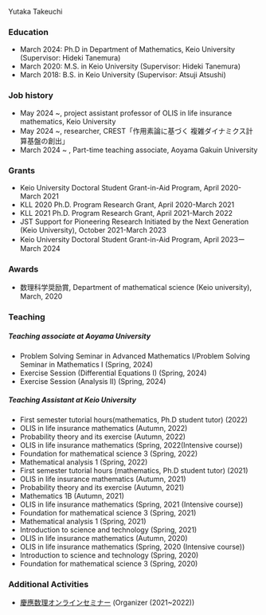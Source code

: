
Yutaka Takeuchi
### Education
- March 2024: Ph.D in Department of Mathematics, Keio University (Supervisor: Hideki Tanemura)
- March 2020: M.S. in Keio University (Supervisor: Hideki Tanemura)
- March 2018: B.S. in Keio University (Supervisor: Atsuji Atsushi)

### Job history
- May 2024 ~, project assistant professor of OLIS in life insurance mathematics, Keio University
- May 2024 ~, researcher, CREST「作用素論に基づく 複雑ダイナミクス計算基盤の創出」
- March 2024 ~ , Part-time teaching associate, Aoyama Gakuin University



### Grants 
- Keio University Doctoral Student Grant-in-Aid Program,  April 2020-March 2021
- KLL 2020 Ph.D. Program Research Grant, April 2020-March 2021
- KLL 2021 Ph.D. Program Research Grant, April 2021-March 2022
- JST Support for Pioneering Research Initiated by the Next Generation (Keio University), October 2021-March 2023
- Keio University Doctoral Student Grant-in-Aid Program,  April 2023ーMarch 2024

### Awards
- 数理科学奨励賞, Department of mathematical science (Keio university),  March, 2020

### Teaching

##### Teaching associate at Aoyama University
- Problem Solving Seminar in Advanced Mathematics Ⅰ/Problem Solving Seminar in Mathematics Ⅰ (Spring, 2024)
- Exercise Session (Differential Equations I) (Spring, 2024)
- Exercise Session (Analysis Ⅱ) (Spring, 2024)


##### Teaching Assistant at Keio University 
- First semester tutorial hours(mathematics, Ph.D student tutor) (2022) 
- OLIS in life insurance mathematics (Autumn, 2022)
- Probability theory and its exercise (Autumn, 2022)
- OLIS in life insurance mathematics (Spring, 2022(Intensive course))
- Foundation for mathematical science 3 (Spring, 2022)
- Mathematical analysis 1 (Spring, 2022)
- First semester tutorial hours (mathematics, Ph.D student tutor) (2021) 
- OLIS in life insurance mathematics (Autumn, 2021)
- Probability theory and its exercise (Autumn, 2021)
- Mathematics 1B (Autumn, 2021)
- OLIS in life insurance mathematics (Spring, 2021 (Intensive course))
- Foundation for mathematical science 3 (Spring, 2021)
- Mathematical analysis 1 (Spring, 2021)
- Introduction to science and technology (Spring, 2021)
- OLIS in life insurance mathematics (Autumn, 2020)
- OLIS in life insurance mathematics (Spring, 2020 (Intensive course))
- Introduction to science and technology (Spring, 2020)
- Foundation for mathematical science 3 (Spring, 2020)



### Additional Activities
- [慶應数理オンラインセミナー](https://sites.google.com/view/keio-rikadai-online-seminar/) (Organizer (2021~2022))